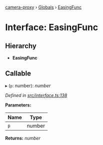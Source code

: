 [camera-proxy](../README.md) › [Globals](../globals.md) › [EasingFunc](easingfunc.md)

# Interface: EasingFunc

## Hierarchy

* **EasingFunc**

## Callable

▸ (`p`: number): *number*

*Defined in [src/interface.ts:138](https://github.com/alibaba/camera-proxy/blob/b158ca3/src/interface.ts#L138)*

**Parameters:**

Name | Type |
------ | ------ |
`p` | number |

**Returns:** *number*

